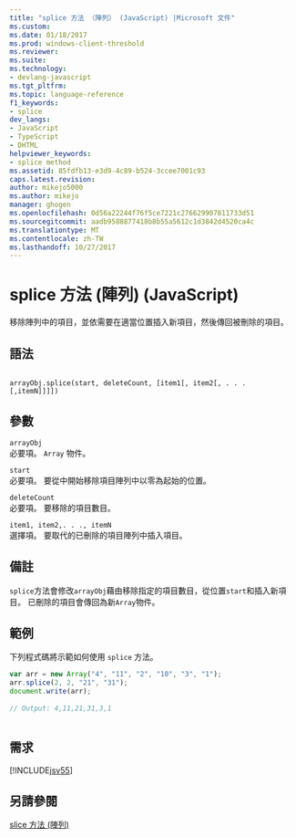 ```yaml
---
title: "splice 方法 （陣列） (JavaScript) |Microsoft 文件"
ms.custom: 
ms.date: 01/18/2017
ms.prod: windows-client-threshold
ms.reviewer: 
ms.suite: 
ms.technology:
- devlang-javascript
ms.tgt_pltfrm: 
ms.topic: language-reference
f1_keywords:
- splice
dev_langs:
- JavaScript
- TypeScript
- DHTML
helpviewer_keywords:
- splice method
ms.assetid: 85fdfb13-e3d9-4c89-b524-3ccee7001c93
caps.latest.revision: 
author: mikejo5000
ms.author: mikejo
manager: ghogen
ms.openlocfilehash: 0d56a22244f76f5ce7221c276629907811733d51
ms.sourcegitcommit: aadb9588877418b8b55a5612c1d3842d4520ca4c
ms.translationtype: MT
ms.contentlocale: zh-TW
ms.lasthandoff: 10/27/2017
---
```

# <a name="splice-method-array-javascript"></a>splice 方法 (陣列) (JavaScript)
移除陣列中的項目，並依需要在適當位置插入新項目，然後傳回被刪除的項目。  
  
## <a name="syntax"></a>語法  
  
```  
  
arrayObj.splice(start, deleteCount, [item1[, item2[, . . . [,itemN]]]])  
```  
  
## <a name="parameters"></a>參數  
 `arrayObj`  
 必要項。 `Array` 物件。  
  
 `start`  
 必要項。 要從中開始移除項目陣列中以零為起始的位置。  
  
 `deleteCount`  
 必要項。 要移除的項目數目。  
  
 `item1, item2,. . ., itemN`  
 選擇項。 要取代的已刪除的項目陣列中插入項目。  
  
## <a name="remarks"></a>備註  
 `splice`方法會修改`arrayObj`藉由移除指定的項目數目，從位置`start`和插入新項目。 已刪除的項目會傳回為新`Array`物件。  
  
## <a name="example"></a>範例  
 下列程式碼將示範如何使用 `splice` 方法。  
  
```JavaScript  
var arr = new Array("4", "11", "2", "10", "3", "1");  
arr.splice(2, 2, "21", "31");  
document.write(arr);  
  
// Output: 4,11,21,31,3,1  
  
```  
  
## <a name="requirements"></a>需求  
 [!INCLUDE[jsv55](../../javascript/reference/includes/jsv55-md.md)]  
  
## <a name="see-also"></a>另請參閱  
 [slice 方法 (陣列)](../../javascript/reference/slice-method-array-javascript.md)